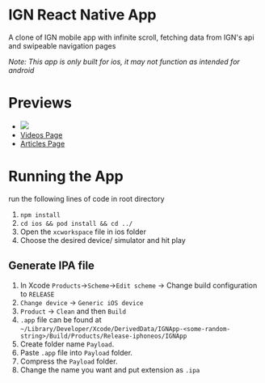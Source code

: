 # IGN React Native App

A clone of IGN mobile app with infinite scroll, fetching data from IGN's api and swipeable navigation pages

_Note: This app is only built for ios, it may not function as intended for android_

# Previews
- ![](/images/Preview.gif)
- [Videos Page](/images/Videos.png)
- [Articles Page](/images/Articles.png)

# Running the App

run the following lines of code in root directory

1. `npm install`
2. `cd ios && pod install && cd ../`
3. Open the `xcworkspace` file in ios folder
4. Choose the desired device/ simulator and hit play

## Generate IPA file

1. In Xcode
   `Products`->`Scheme`->`Edit scheme` -> Change build configuration to `RELEASE`
2. `Change device` -> `Generic iOS device`
3. `Product` -> `Clean` and then `Build`
4. `.app` file can be found at
   `~/Library/Developer/Xcode/DerivedData/IGNApp-<some-random-string>/Build/Products/Release-iphoneos/IGNApp`
5. Create folder name `Payload`.
6. Paste `.app` file into `Payload` folder.
7. Compress the `Payload` folder.
8. Change the name you want and put extension as `.ipa`
